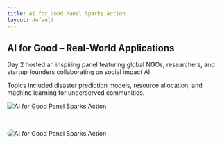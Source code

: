 ```yaml
---
title: AI for Good Panel Sparks Action
layout: default
---
```



## AI for Good – Real-World Applications

Day 2 hosted an inspiring panel featuring global NGOs, researchers, and startup founders collaborating on social impact AI.

Topics included disaster prediction models, resource allocation, and machine learning for underserved communities.


![AI for Good Panel Sparks Action](/assets/images/news/2025-10-23-ai-for-good.jpg)


<img src="https://via.placeholder.com/600x300?text=AI+for+Good" alt="AI for Good Panel Sparks Action" style="margin-top: 2rem; max-width: 100%; border-radius: 10px;">
